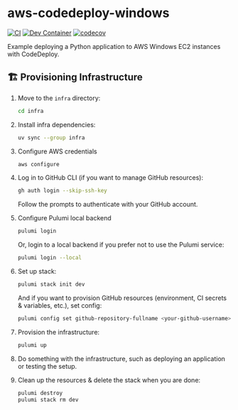 # aws-codedeploy-windows

[![CI](https://github.com/lasuillard/aws-codedeploy-windows/actions/workflows/ci.yaml/badge.svg)](https://github.com/lasuillard/aws-codedeploy-windows/actions/workflows/ci.yaml)
[![Dev Container](https://github.com/lasuillard/aws-codedeploy-windows/actions/workflows/devcontainer.yaml/badge.svg)](https://github.com/lasuillard/aws-codedeploy-windows/actions/workflows/devcontainer.yaml)
[![codecov](https://codecov.io/gh/lasuillard/aws-codedeploy-windows/graph/badge.svg?token=iKNLWbgUtD)](https://codecov.io/gh/lasuillard/aws-codedeploy-windows)

Example deploying a Python application to AWS Windows EC2 instances with CodeDeploy.

## 🏗️ Provisioning Infrastructure

1. Move to the `infra` directory:

    ```bash
    cd infra
    ```

2. Install infra dependencies:

    ```bash
    uv sync --group infra
    ```

3. Configure AWS credentials

    ```bash
    aws configure
    ```

4. Log in to GitHub CLI (if you want to manage GitHub resources):

    ```bash
    gh auth login --skip-ssh-key
    ```

    Follow the prompts to authenticate with your GitHub account.

5. Configure Pulumi local backend

    ```bash
    pulumi login
    ```

    Or, login to a local backend if you prefer not to use the Pulumi service:

    ```bash
    pulumi login --local
    ```

6. Set up stack:

    ```bash
    pulumi stack init dev
    ```

    And if you want to provision GitHub resources (environment, CI secrets & variables, etc.), set config:

    ```bash
    pulumi config set github-repository-fullname <your-github-username>/<your-repository-name>
    ```

7. Provision the infrastructure:

    ```bash
    pulumi up
    ```

8. Do something with the infrastructure, such as deploying an application or testing the setup.

9. Clean up the resources & delete the stack when you are done:

    ```bash
    pulumi destroy
    pulumi stack rm dev
    ```
